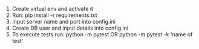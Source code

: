 1. Create virtual env and activate it
2. Run: pip install -r requirements.txt
3. Input server name and port into config.ini
4. Create DB user and input details into config.ini
5. To execute tests run: python -m pytest OR python -m pytest -k 'name of test'

